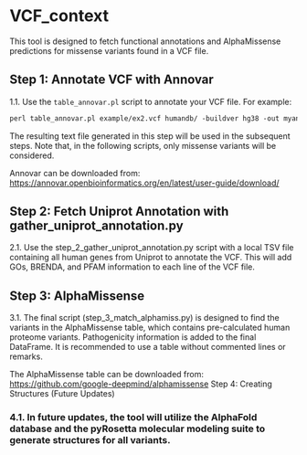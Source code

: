 # VCF_context

This tool is designed to fetch functional annotations and AlphaMissense predictions for missense variants found in a VCF file.

## Step 1: Annotate VCF with Annovar
1.1. Use the `table_annovar.pl` script to annotate your VCF file. For example:

```perl
perl table_annovar.pl example/ex2.vcf humandb/ -buildver hg38 -out myanno -remove -protocol refGene,cytoBand,exac03,avsnp147,dbnsfp30a -operation g,r,f,f,f -arg '-hgvs',,,, -nastring . -vcfinput -polish
```

The resulting text file generated in this step will be used in the subsequent steps. Note that, in the following scripts, only missense variants will be considered.

Annovar can be downloaded from: https://annovar.openbioinformatics.org/en/latest/user-guide/download/
## Step 2: Fetch Uniprot Annotation with gather_uniprot_annotation.py

2.1. Use the step_2_gather_uniprot_annotation.py script with a local TSV file containing all human genes from Uniprot to annotate the VCF. This will add GOs, BRENDA, and PFAM information to each line of the VCF file.

## Step 3: AlphaMissense

3.1. The final script (step_3_match_alphamiss.py) is designed to find the variants in the AlphaMissense table, which contains pre-calculated human proteome variants. Pathogenicity information is added to the final DataFrame. It is recommended to use a table without commented lines or remarks.

The AlphaMissense table can be downloaded from: https://github.com/google-deepmind/alphamissense
Step 4: Creating Structures (Future Updates)

### 4.1. In future updates, the tool will utilize the AlphaFold database and the pyRosetta molecular modeling suite to generate structures for all variants.
